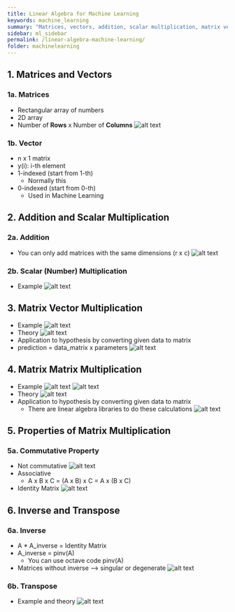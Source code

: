 ```yaml
---
title: Linear Algebra for Machine Learning
keywords: machine_learning
summary: "Matrices, vectors, addition, scalar multiplication, matrix vector multiplication, matrix matrix multiplication, properties of matrix multiplication, inverse matrix and transposing matrices."
sidebar: ml_sidebar
permalink: /linear-algebra-machine-learning/
folder: machinelearning
---
```


## 1. Matrices and Vectors

### 1a. Matrices
- Rectangular array of numbers
- 2D array
- Number of **Rows** x Number of **Columns**
![alt text](https://raw.githubusercontent.com/ritchieng/machine-learning-stanford/master/w1_linear_regression_one_variable/matrices.png)

### 1b. Vector
- n x 1 matrix
- y(i): i-th element
- 1-indexed (start from 1-th)
    - Normally this
- 0-indexed (start from 0-th)
    - Used in Machine Learning

## 2. Addition and Scalar Multiplication

### 2a. Addition
- You can only add matrices with the same dimensions (r x c)
![alt text](https://raw.githubusercontent.com/ritchieng/machine-learning-stanford/master/w1_linear_regression_one_variable/matrices_add.png)

### 2b. Scalar (Number) Multiplication
- Example
![alt text](https://raw.githubusercontent.com/ritchieng/machine-learning-stanford/master/w1_linear_regression_one_variable/matrices_scalar_multiply.png)

## 3. Matrix Vector Multiplication
- Example
![alt text](https://raw.githubusercontent.com/ritchieng/machine-learning-stanford/master/w1_linear_regression_one_variable/matrices_vector_multiply.png)
- Theory
![alt text](https://raw.githubusercontent.com/ritchieng/machine-learning-stanford/master/w1_linear_regression_one_variable/matrices_vector_multiply2.png)
- Application to hypothesis by converting given data to matrix
- prediction = data_matrix x parameters
![alt text](https://raw.githubusercontent.com/ritchieng/machine-learning-stanford/master/w1_linear_regression_one_variable/matrices_vector_multiply_convert.png)

## 4. Matrix Matrix Multiplication
- Example
![alt text](https://raw.githubusercontent.com/ritchieng/machine-learning-stanford/master/w1_linear_regression_one_variable/matrix_matrix.png)
![alt text](https://raw.githubusercontent.com/ritchieng/machine-learning-stanford/master/w1_linear_regression_one_variable/matrix_matrix3.png)
- Theory
![alt text](https://raw.githubusercontent.com/ritchieng/machine-learning-stanford/master/w1_linear_regression_one_variable/matrix_matrix2.png)
- Application to hypothesis by converting given data to matrix
    - There are linear algebra libraries to do these calculations
![alt text](https://raw.githubusercontent.com/ritchieng/machine-learning-stanford/master/w1_linear_regression_one_variable/matrix_matrix4.png)

## 5. Properties of Matrix Multiplication

### 5a. Commutative Property
- Not commutative
![alt text](https://raw.githubusercontent.com/ritchieng/machine-learning-stanford/master/w1_linear_regression_one_variable/commutative.png)
- Associative
    - A x B x C = (A x B) x C = A x (B x C)
- Identity Matrix
![alt text](https://raw.githubusercontent.com/ritchieng/machine-learning-stanford/master/w1_linear_regression_one_variable/matrix_properties.png)

## 6. Inverse and Transpose

### 6a. Inverse
- A * A_inverse = Identity Matrix
- A_inverse = pinv(A)
    - You can use octave code pinv(A)
- Matrices without inverse --> singular or degenerate
![alt text](https://raw.githubusercontent.com/ritchieng/machine-learning-stanford/master/w1_linear_regression_one_variable/inverse.png)

### 6b. Transpose
- Example and theory
![alt text](https://raw.githubusercontent.com/ritchieng/machine-learning-stanford/master/w1_linear_regression_one_variable/transpose.png)